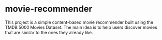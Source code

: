 # movie-recommender
This project is a simple content-based movie recommender built using the TMDB 5000 Movies Dataset. The main idea is to help users discover movies that are similar to the ones they already like.
